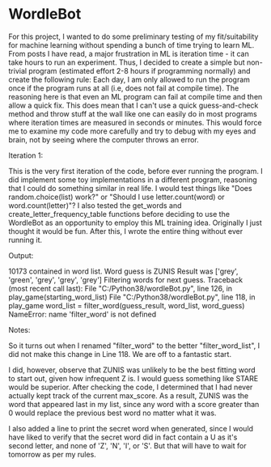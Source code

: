 # WordleBot

For this project, I wanted to do some preliminary testing of my fit/suitability for machine learning without spending a bunch of time trying to learn ML. From posts I have read, a major frustration in ML is iteration time - it can take hours to run an experiment. Thus, I decided to create a simple but non-trivial program (estimated effort 2-8 hours if programming normally) and create the following rule: Each day, I am only allowed to run the program once if the program runs at all (i.e, does not fail at compile time). The reasoning here is that even an ML program can fail at compile time and then allow a quick fix. This does mean that I can't use a quick guess-and-check method and throw stuff at the wall like one can easily do in most programs where iteration times are measured in seconds or minutes. This would force me to examine my code more carefully and try to debug with my eyes and brain, not by seeing where the computer throws an error.

Iteration 1:

This is the very first iteration of the code, before ever running the program. I did implement some toy implementations in a different program, reasoning that I could do something similar in real life. I would test things like "Does random.choice(list) work?" or "Should I use letter.count(word) or word.count(letter)"? I also tested the get_words and create_letter_frequency_table functions before deciding to use the WordleBot as an opportunity to employ this ML training idea. Originally I just thought it would be fun. After this, I wrote the entire thing without ever running it.

Output:

10173 contained in word list.
Word guess is ZUNIS
Result was ['grey', 'green', 'grey', 'grey', 'grey']
Filtering words for next guess.
Traceback (most recent call last):
  File "C:/Python38/wordleBot.py", line 126, in <module>
    play_game(starting_word_list)
  File "C:/Python38/wordleBot.py", line 118, in play_game
    word_list = filter_word(guess_result, word_list, word_guess)
NameError: name 'filter_word' is not defined

Notes:

So it turns out when I renamed "filter_word" to the better "filter_word_list", I did not make this change in Line 118. We are off to a fantastic start.

I did, however, observe that ZUNIS was unlikely to be the best fitting word to start out, given how infrequent Z is. I would guess something like STARE would be superior. After checking the code, I determined that I had never actually kept track of the current max_score. As a result, ZUNIS was the word that appeared last in my list, since any word with a score greater than 0 would replace the previous best word no matter what it was.

I also added a line to print the secret word when generated, since I would have liked to verify that the secret word did in fact contain a U as it's second letter, and none of 'Z', 'N', 'I', or 'S'. But that will have to wait for tomorrow as per my rules.
